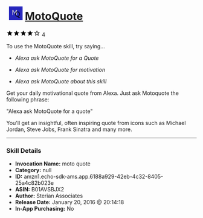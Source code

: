 # &nbsp;<img src="skill_icon" alt="MotoQuote icon" width="36"> [MotoQuote](http://alexa.amazon.com/#skills/amzn1.echo-sdk-ams.app.6188a929-42eb-4c32-8405-25a4c82b023e)
![4 stars](../../images/ic_star_black_18dp_1x.png)![4 stars](../../images/ic_star_black_18dp_1x.png)![4 stars](../../images/ic_star_black_18dp_1x.png)![4 stars](../../images/ic_star_black_18dp_1x.png)![4 stars](../../images/ic_star_border_black_18dp_1x.png) 4

To use the MotoQuote skill, try saying...

* *Alexa ask MotoQuote for a Quote*

* *Alexa ask MotoQuote for motivation*

* *Alexa ask MotoQuote about this skill*

Get your daily motivational quote from Alexa. Just ask Motoquote the following phrase:

"Alexa ask MotoQuote for a quote"

You'll get an insightful, often inspiring quote from icons such as Michael Jordan, Steve Jobs, Frank Sinatra and many more.

***

### Skill Details

* **Invocation Name:** moto quote
* **Category:** null
* **ID:** amzn1.echo-sdk-ams.app.6188a929-42eb-4c32-8405-25a4c82b023e
* **ASIN:** B01AVSBJX2
* **Author:** Sterian Associates
* **Release Date:** January 20, 2016 @ 20:14:18
* **In-App Purchasing:** No
